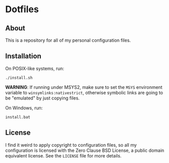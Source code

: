 # Dotfiles

## About

This is a repository for all of my personal configuration files.

## Installation

On POSIX-like systems, run:

	./install.sh

**WARNING**: If running under MSYS2, make sure to set the `MSYS` environment variable to `winsymlinks:nativestrict`, otherwise symbolic links are going to be "emulated" by just copying files.

On Windows, run:

	install.bat

## License

I find it weird to apply copyright to configuration files, so all my configuration is licensed with the Zero Clause BSD License, a public domain equivalent license. See the `LICENSE` file for more details.
